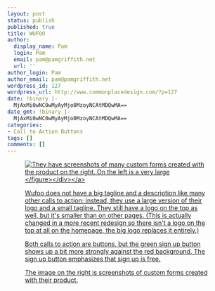 ```yaml
---
layout: post
status: publish
published: true
title: WUFOO
author:
  display_name: Pam
  login: Pam
  email: pam@pamgriffith.net
  url: ''
author_login: Pam
author_email: pam@pamgriffith.net
wordpress_id: 127
wordpress_url: http://www.commonplacedesign.com/?p=127
date: !binary |-
  MjAxMi0wNC0wMyAyMjo0MzoyNCAtMDQwMA==
date_gmt: !binary |-
  MjAxMi0wNC0wMyAyMjo0MzoyNCAtMDQwMA==
categories:
- Call to Action Buttons
tags: []
comments: []
---
```

<p><a href="http:&#47;&#47;www.commonplacedesign.com&#47;wp-content&#47;uploads&#47;wufoo-cta.png">
<div class="figure-wrapper">
<figure><img src="http:&#47;&#47;www.commonplacedesign.com&#47;wp-content&#47;uploads&#47;wufoo-cta.png" alt="They have screenshots of many custom forms created with the product on the right. On the left is a very large "WUFOO" logo and a simple tagline ("making forms easy + fast + fun) above a green "Sign up for Free!" button and a blue "Tour" button. Neither button is de-emphasized, but the green sign up button contrasts more strongly with the red background." title="wufoo-cta" class="alignnone size-full wp-image-126" &#47;><&#47;figure><&#47;div><&#47;a></p>
<p>Wufoo does not have a big tagline and a description like many other calls to action; instead, they use a large version of their logo and a small tagline. They still have a logo on the top as well, but it's smaller than on other pages. (This is actually changed in a more recent redesign so there isn't a logo on the top at all on the homepage, the big logo replaces it entirely.)</p>
<p>Both calls to action are buttons, but the green sign up button shows up a bit more strongly against the red background. The sign up button emphasizes that sign up is free.</p>
<p>The image on the right is screenshots of custom forms created with their product.</p>
